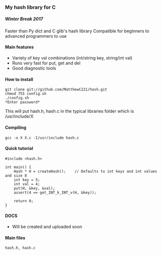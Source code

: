 ### My hash library for C
##### Winter Break 2017

Faster than Py dict and C glib's hash library
Compatible for beginners to advanced programmers to use

#### Main features
- Variety of key val combinations (int/string key, string/int val)
- Runs very fast for put, get and del
- Good diagnostic tools

#### How to install
	git clone git://github.com/MatthewC221/hash.git
	chmod 755 config.sh
	./config.sh 
	*Enter password*

This will put hash.h, hash.c in the typical libraries folder which is 
/usr/include/X

#### Compiling
	gcc -o X X.c -I/usr/include hash.c

#### Quick tutorial
	
	#include <hash.h>

	int main() {
		Hash * H = createHash();	// Defaults to int keys and int values and size 8
		int key = 5;
		int val = 4;
		put(H, &key, &val);
		assert(4 == get_INT_k_INT_v(H, &key));

		return 0;
	}

#### DOCS
- Will be created and uploaded soon

#### Main files
	hash.h, hash.c
